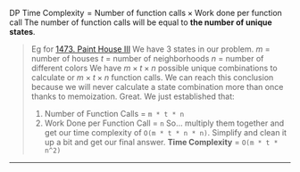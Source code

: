 $\textrm{DP Time Complexity} =\textrm{Number of function calls} \times \textrm{Work done per function call}$
The number of function calls will be equal to **the number of unique states**.
> Eg for [1473. Paint House III](https://leetcode.com/problems/paint-house-iii/)
> We have 3 states in our problem.
> $m$ = number of houses
> $t$ = number of neighborhoods
> $n$ = number of different colors
> We have $m \times t \times n$ possible unique combinations to calculate or $m \times t \times n$ function calls. We can reach this conclusion because we will never calculate a state combination more than once thanks to memoization.
> Great. We just established that:
> 1. Number of Function Calls = `m * t * n`
> 2. Work Done per Function Call = `n`
> So… multiply them together and get our time complexity of `O(m * t * n * n)`. Simplify and clean it up a bit and get our final answer.
> **Time Complexity** = `O(m * t * n^2)`
***
